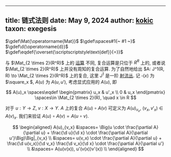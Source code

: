 
---
title: 链式法则
date: May 9, 2024
author: [kokic](/kokic.md)
taxon: exegesis
---

$\gdef\Mat{\operatorname{Mat}}$
$\gdef\spaces#1{~ #1 ~}$
$\gdef\d{\operatorname{d}}$
$\gdef\eqdef{\overset{\scriptscriptstyle\text{def}}{=}}$

与 $\Mat_{2 \times 2}(R^R)$ 上的 [运算](/data-structure/synthetic-differential-000B.md) 不同, 复合运算是只位于 $R^R$ 上的, 或者说 $\Mat_{2 \times 2}(R^R)$ 上并没有周知的复合运算. 为了自然地给出 $A: J^1(R, R) \to \Mat_{2 \times 2}(R^R)$ 上的复合, 这里 $J^1$ 是一阶 [射流丛](https://ncatlab.org/nlab/show/jet+bundle). 记 $\square(x)$ 为 $\square_x $, $A(u)$ 为 $A(u,u')$, 考虑显式应用的 $A(u)$, 即

$$
A(u)_x \spaces\eqdef \begin{pmatrix} u_x & u'_x \\ 0 & u_x \end{pmatrix} \spaces\in \Mat_{2 \times 2}(R), \quad x \in R
$$

对于 $u: Y \to Z$, $v: X \to Y$. $A$ 上的复合 $A(u) \circ A(v)$ 可定义为 $A(u)_{v_x}$, $(v_x, v'_x) \in A(v)_x$. 我们来验证 $A(u) \circ A(v) = A(u \circ v)$. 

$$
\begin{aligned}
A(u)_{v_x} 
&\spaces= \Big(u \cdot \frac{\partial A}{\partial u} + \frac{\d u}{\d x} \cdot \frac{\partial A}{\partial u'}\Big)\Big|_{v_x} \\
&\spaces= u(v_x) \cdot \frac{\partial A}{\partial u} + \frac{\d u(v_x)}{\d v_x} \frac{\d v_x}{\d x} \cdot \frac{\partial A}{\partial u'} \\
&\spaces= A(u(v(x)), u'(v(x))v'(x)) \\
\end{aligned}
$$
